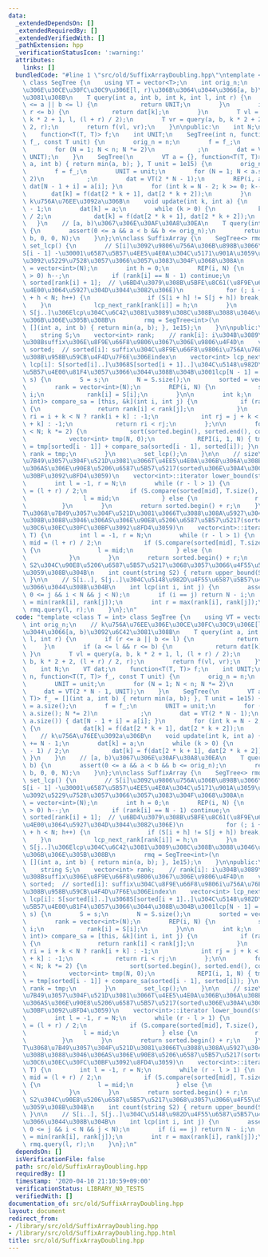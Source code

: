 ```yaml
---
data:
  _extendedDependsOn: []
  _extendedRequiredBy: []
  _extendedVerifiedWith: []
  _pathExtension: hpp
  _verificationStatusIcon: ':warning:'
  attributes:
    links: []
  bundledCode: "#line 1 \"src/old/SuffixArrayDoubling.hpp\"\ntemplate <class T = int>\
    \ class SegTree {\n    using VT = vector<T>;\n    int orig_n;\n    // k\u756A\u76EE\
    \u306E\u30CE\u30FC\u30C9\u306E[l, r)\u306B\u3064\u3044\u3066[a, b)\u3092\u6C42\
    \u3081\u308B\n    T query(int a, int b, int k, int l, int r) {\n        if (r\
    \ <= a || b <= l) {\n            return UNIT;\n        }\n        if (a <= l &&\
    \ r <= b) {\n            return dat[k];\n        }\n        T vl = query(a, b,\
    \ k * 2 + 1, l, (l + r) / 2);\n        T vr = query(a, b, k * 2 + 2, (l + r) /\
    \ 2, r);\n        return f(vl, vr);\n    }\n\npublic:\n    int N;\n    VT dat;\n\
    \    function<T(T, T)> f;\n    int UNIT;\n    SegTree(int n, function<T(T, T)>\
    \ f_, const T unit) {\n        orig_n = n;\n        f = f_;\n        UNIT = unit;\n\
    \        for (N = 1; N < n; N *= 2)\n            ;\n        dat = VT(2 * N - 1,\
    \ UNIT);\n    }\n    SegTree(\n        VT a = {}, function<T(T, T)> f_ = [](int\
    \ a, int b) { return min(a, b); }, T unit = 1e15) {\n        orig_n = a.size();\n\
    \        f = f_;\n        UNIT = unit;\n        for (N = 1; N < a.size(); N *=\
    \ 2)\n            ;\n        dat = VT(2 * N - 1);\n        REP(i, a.size()) {\
    \ dat[N - 1 + i] = a[i]; }\n        for (int k = N - 2; k >= 0; k--) {\n     \
    \       dat[k] = f(dat[2 * k + 1], dat[2 * k + 2]);\n        }\n    }\n    //\
    \ k\u756A\u76EE\u3092a\u306B\n    void update(int k, int a) {\n        k += N\
    \ - 1;\n        dat[k] = a;\n        while (k > 0) {\n            k = (k - 1)\
    \ / 2;\n            dat[k] = f(dat[2 * k + 1], dat[2 * k + 2]);\n        }\n \
    \   }\n    // [a, b)\u3067\u306E\u30AF\u30A8\u30EA\n    T query(int a, int b)\
    \ {\n        assert(0 <= a && a < b && b <= orig_n);\n        return query(a,\
    \ b, 0, 0, N);\n    }\n};\n\nclass SuffixArray {\n    SegTree<> rmq;\n    void\
    \ set_lcp() {\n        // S[i]\u3092\u9806\u756A\u306B\u898B\u3066\u3044\u304D\
    S[i - 1] -\u30001\u6587\u5B57\u4EE5\u4E0A\u304C\u5171\u901A\u3059\u308B\u3053\u3068\
    \u3092\u5229\u7528\u3057\u3066\u3057\u3083\u304F\u3068\u308A\n        lcp_next_rank\
    \ = vector<int>(N);\n        int h = 0;\n        REP(i, N) {\n            if (h\
    \ > 0) h--;\n            if (rank[i] == N - 1) continue;\n            int j =\
    \ sorted[rank[i] + 1];  // \u6BD4\u3079\u308B\u5BFE\u8C61(\u8F9E\u66F8\u9806\u304C\
    \u4E00\u3064\u5927\u304D\u3044\u3082\u306E)\n            for (; i + h < N && j\
    \ + h < N; h++) {\n                if (S[i + h] != S[j + h]) break;\n        \
    \    }\n            lcp_next_rank[rank[i]] = h;\n        }\n        // S[i..],\
    \ S[j..]\u306Elcp\u304C\u6C42\u3081\u3089\u308C\u308B\u3088\u3046\u306BRMQ\u4E0A\
    \u306B\u306E\u305B\u308B\n        rmq = SegTree<int>(\n            lcp_next_rank,\
    \ [](int a, int b) { return min(a, b); }, 1e15);\n    }\n\npublic:\n    int N;\n\
    \    string S;\n    vector<int> rank;    // rank[i]: i\u304B\u3089\u59CB\u307E\
    \u308Bsuffix\u306E\u8F9E\u66F8\u9806\u3067\u306E\u9806\u4F4D\n    vector<int>\
    \ sorted;  // sorted[i]: suffix\u304C\u8F9E\u66F8\u9806i\u756A\u76EE\u3068\u306A\
    \u308B\u958B\u59CB\u4F4D\u7F6E\u306Eindex\n    vector<int> lcp_next_rank;  //\
    \ lcp[i]: S[sorted[i]..]\u3068S[sorted[i + 1]..]\u304C\u5148\u982D\u4F55\u6587\
    \u5B57\u4E00\u81F4\u3057\u3066\u3044\u308B\u304B\u3001lcp[N - 1] = 0\n    SuffixArray(string\
    \ s) {\n        S = s;\n        N = S.size();\n        sorted = vector<int>(N);\n\
    \        rank = vector<int>(N);\n        REP(i, N) {\n            sorted[i] =\
    \ i;\n            rank[i] = S[i];\n        }\n\n        int k;\n        function<bool(int,\
    \ int)> compare_sa = [this, &k](int i, int j) {\n            if (rank[i] != rank[j])\
    \ {\n                return rank[i] < rank[j];\n            }\n            int\
    \ ri = i + k < N ? rank[i + k] : -1;\n            int rj = j + k < N ? rank[j\
    \ + k] : -1;\n            return ri < rj;\n        };\n\n        for (k = 1; k\
    \ < N; k *= 2) {\n            sort(sorted.begin(), sorted.end(), compare_sa);\n\
    \            vector<int> tmp(N, 0);\n            REPI(i, 1, N) { tmp[sorted[i]]\
    \ = tmp[sorted[i - 1]] + compare_sa(sorted[i - 1], sorted[i]); }\n           \
    \ rank = tmp;\n        }\n        set_lcp();\n    }\n\n    // size\u304CT\u3068\
    \u7B49\u3057\u304F\u521D\u3081\u3066T\u4EE5\u4E0A\u306B\u306A\u308B\u3088\u3046\
    \u306AS\u306E\u90E8\u5206\u6587\u5B57\u5217(sorted\u306E\u30A4\u30C6\u30EC\u30FC\
    \u30BF\u3092\u8FD4\u3059)\n    vector<int>::iterator lower_bound(string T) {\n\
    \        int l = -1, r = N;\n        while (r - l > 1) {\n            int mid\
    \ = (l + r) / 2;\n            if (S.compare(sorted[mid], T.size(), T) < 0) {\n\
    \                l = mid;\n            } else {\n                r = mid;\n  \
    \          }\n        }\n        return sorted.begin() + r;\n    }\n\n    // size\u304C\
    T\u3068\u7B49\u3057\u304F\u521D\u3081\u3066T\u3088\u308A\u5927\u304D\u304F\u306A\
    \u308B\u3088\u3046\u306AS\u306E\u90E8\u5206\u6587\u5B57\u5217(sorted\u306E\u30A4\
    \u30C6\u30EC\u30FC\u30BF\u3092\u8FD4\u3059)\n    vector<int>::iterator upper_bound(string\
    \ T) {\n        int l = -1, r = N;\n        while (r - l > 1) {\n            int\
    \ mid = (l + r) / 2;\n            if (S.compare(sorted[mid], T.size(), T) <= 0)\
    \ {\n                l = mid;\n            } else {\n                r = mid;\n\
    \            }\n        }\n        return sorted.begin() + r;\n    }\n\n    //\
    \ S2\u304C\u90E8\u5206\u6587\u5B57\u5217\u3068\u3057\u3066\u4F55\u56DE\u51FA\u73FE\
    \u3059\u308B\u304B\n    int count(string S2) { return upper_bound(S2) - lower_bound(S2);\
    \ }\n\n    // S[i..], S[j..]\u304C\u5148\u982D\u4F55\u6587\u5B57\u4E00\u81F4\u3057\
    \u3066\u3044\u308B\u304B\n    int lcp(int i, int j) {\n        assert(0 <= i &&\
    \ 0 <= j && i < N && j < N);\n        if (i == j) return N - i;\n        int l\
    \ = min(rank[i], rank[j]);\n        int r = max(rank[i], rank[j]);\n        return\
    \ rmq.query(l, r);\n    }\n};\n"
  code: "template <class T = int> class SegTree {\n    using VT = vector<T>;\n   \
    \ int orig_n;\n    // k\u756A\u76EE\u306E\u30CE\u30FC\u30C9\u306E[l, r)\u306B\u3064\
    \u3044\u3066[a, b)\u3092\u6C42\u3081\u308B\n    T query(int a, int b, int k, int\
    \ l, int r) {\n        if (r <= a || b <= l) {\n            return UNIT;\n   \
    \     }\n        if (a <= l && r <= b) {\n            return dat[k];\n       \
    \ }\n        T vl = query(a, b, k * 2 + 1, l, (l + r) / 2);\n        T vr = query(a,\
    \ b, k * 2 + 2, (l + r) / 2, r);\n        return f(vl, vr);\n    }\n\npublic:\n\
    \    int N;\n    VT dat;\n    function<T(T, T)> f;\n    int UNIT;\n    SegTree(int\
    \ n, function<T(T, T)> f_, const T unit) {\n        orig_n = n;\n        f = f_;\n\
    \        UNIT = unit;\n        for (N = 1; N < n; N *= 2)\n            ;\n   \
    \     dat = VT(2 * N - 1, UNIT);\n    }\n    SegTree(\n        VT a = {}, function<T(T,\
    \ T)> f_ = [](int a, int b) { return min(a, b); }, T unit = 1e15) {\n        orig_n\
    \ = a.size();\n        f = f_;\n        UNIT = unit;\n        for (N = 1; N <\
    \ a.size(); N *= 2)\n            ;\n        dat = VT(2 * N - 1);\n        REP(i,\
    \ a.size()) { dat[N - 1 + i] = a[i]; }\n        for (int k = N - 2; k >= 0; k--)\
    \ {\n            dat[k] = f(dat[2 * k + 1], dat[2 * k + 2]);\n        }\n    }\n\
    \    // k\u756A\u76EE\u3092a\u306B\n    void update(int k, int a) {\n        k\
    \ += N - 1;\n        dat[k] = a;\n        while (k > 0) {\n            k = (k\
    \ - 1) / 2;\n            dat[k] = f(dat[2 * k + 1], dat[2 * k + 2]);\n       \
    \ }\n    }\n    // [a, b)\u3067\u306E\u30AF\u30A8\u30EA\n    T query(int a, int\
    \ b) {\n        assert(0 <= a && a < b && b <= orig_n);\n        return query(a,\
    \ b, 0, 0, N);\n    }\n};\n\nclass SuffixArray {\n    SegTree<> rmq;\n    void\
    \ set_lcp() {\n        // S[i]\u3092\u9806\u756A\u306B\u898B\u3066\u3044\u304D\
    S[i - 1] -\u30001\u6587\u5B57\u4EE5\u4E0A\u304C\u5171\u901A\u3059\u308B\u3053\u3068\
    \u3092\u5229\u7528\u3057\u3066\u3057\u3083\u304F\u3068\u308A\n        lcp_next_rank\
    \ = vector<int>(N);\n        int h = 0;\n        REP(i, N) {\n            if (h\
    \ > 0) h--;\n            if (rank[i] == N - 1) continue;\n            int j =\
    \ sorted[rank[i] + 1];  // \u6BD4\u3079\u308B\u5BFE\u8C61(\u8F9E\u66F8\u9806\u304C\
    \u4E00\u3064\u5927\u304D\u3044\u3082\u306E)\n            for (; i + h < N && j\
    \ + h < N; h++) {\n                if (S[i + h] != S[j + h]) break;\n        \
    \    }\n            lcp_next_rank[rank[i]] = h;\n        }\n        // S[i..],\
    \ S[j..]\u306Elcp\u304C\u6C42\u3081\u3089\u308C\u308B\u3088\u3046\u306BRMQ\u4E0A\
    \u306B\u306E\u305B\u308B\n        rmq = SegTree<int>(\n            lcp_next_rank,\
    \ [](int a, int b) { return min(a, b); }, 1e15);\n    }\n\npublic:\n    int N;\n\
    \    string S;\n    vector<int> rank;    // rank[i]: i\u304B\u3089\u59CB\u307E\
    \u308Bsuffix\u306E\u8F9E\u66F8\u9806\u3067\u306E\u9806\u4F4D\n    vector<int>\
    \ sorted;  // sorted[i]: suffix\u304C\u8F9E\u66F8\u9806i\u756A\u76EE\u3068\u306A\
    \u308B\u958B\u59CB\u4F4D\u7F6E\u306Eindex\n    vector<int> lcp_next_rank;  //\
    \ lcp[i]: S[sorted[i]..]\u3068S[sorted[i + 1]..]\u304C\u5148\u982D\u4F55\u6587\
    \u5B57\u4E00\u81F4\u3057\u3066\u3044\u308B\u304B\u3001lcp[N - 1] = 0\n    SuffixArray(string\
    \ s) {\n        S = s;\n        N = S.size();\n        sorted = vector<int>(N);\n\
    \        rank = vector<int>(N);\n        REP(i, N) {\n            sorted[i] =\
    \ i;\n            rank[i] = S[i];\n        }\n\n        int k;\n        function<bool(int,\
    \ int)> compare_sa = [this, &k](int i, int j) {\n            if (rank[i] != rank[j])\
    \ {\n                return rank[i] < rank[j];\n            }\n            int\
    \ ri = i + k < N ? rank[i + k] : -1;\n            int rj = j + k < N ? rank[j\
    \ + k] : -1;\n            return ri < rj;\n        };\n\n        for (k = 1; k\
    \ < N; k *= 2) {\n            sort(sorted.begin(), sorted.end(), compare_sa);\n\
    \            vector<int> tmp(N, 0);\n            REPI(i, 1, N) { tmp[sorted[i]]\
    \ = tmp[sorted[i - 1]] + compare_sa(sorted[i - 1], sorted[i]); }\n           \
    \ rank = tmp;\n        }\n        set_lcp();\n    }\n\n    // size\u304CT\u3068\
    \u7B49\u3057\u304F\u521D\u3081\u3066T\u4EE5\u4E0A\u306B\u306A\u308B\u3088\u3046\
    \u306AS\u306E\u90E8\u5206\u6587\u5B57\u5217(sorted\u306E\u30A4\u30C6\u30EC\u30FC\
    \u30BF\u3092\u8FD4\u3059)\n    vector<int>::iterator lower_bound(string T) {\n\
    \        int l = -1, r = N;\n        while (r - l > 1) {\n            int mid\
    \ = (l + r) / 2;\n            if (S.compare(sorted[mid], T.size(), T) < 0) {\n\
    \                l = mid;\n            } else {\n                r = mid;\n  \
    \          }\n        }\n        return sorted.begin() + r;\n    }\n\n    // size\u304C\
    T\u3068\u7B49\u3057\u304F\u521D\u3081\u3066T\u3088\u308A\u5927\u304D\u304F\u306A\
    \u308B\u3088\u3046\u306AS\u306E\u90E8\u5206\u6587\u5B57\u5217(sorted\u306E\u30A4\
    \u30C6\u30EC\u30FC\u30BF\u3092\u8FD4\u3059)\n    vector<int>::iterator upper_bound(string\
    \ T) {\n        int l = -1, r = N;\n        while (r - l > 1) {\n            int\
    \ mid = (l + r) / 2;\n            if (S.compare(sorted[mid], T.size(), T) <= 0)\
    \ {\n                l = mid;\n            } else {\n                r = mid;\n\
    \            }\n        }\n        return sorted.begin() + r;\n    }\n\n    //\
    \ S2\u304C\u90E8\u5206\u6587\u5B57\u5217\u3068\u3057\u3066\u4F55\u56DE\u51FA\u73FE\
    \u3059\u308B\u304B\n    int count(string S2) { return upper_bound(S2) - lower_bound(S2);\
    \ }\n\n    // S[i..], S[j..]\u304C\u5148\u982D\u4F55\u6587\u5B57\u4E00\u81F4\u3057\
    \u3066\u3044\u308B\u304B\n    int lcp(int i, int j) {\n        assert(0 <= i &&\
    \ 0 <= j && i < N && j < N);\n        if (i == j) return N - i;\n        int l\
    \ = min(rank[i], rank[j]);\n        int r = max(rank[i], rank[j]);\n        return\
    \ rmq.query(l, r);\n    }\n};\n"
  dependsOn: []
  isVerificationFile: false
  path: src/old/SuffixArrayDoubling.hpp
  requiredBy: []
  timestamp: '2020-04-10 21:10:59+09:00'
  verificationStatus: LIBRARY_NO_TESTS
  verifiedWith: []
documentation_of: src/old/SuffixArrayDoubling.hpp
layout: document
redirect_from:
- /library/src/old/SuffixArrayDoubling.hpp
- /library/src/old/SuffixArrayDoubling.hpp.html
title: src/old/SuffixArrayDoubling.hpp
---
```

